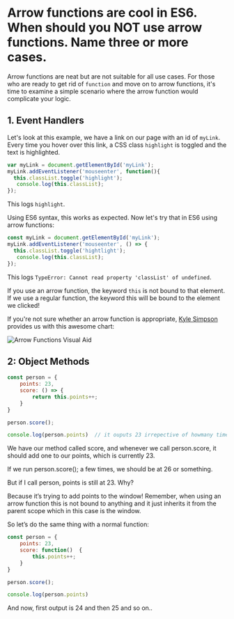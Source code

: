 # Arrow functions are cool in ES6. When should you NOT use arrow functions. Name three or more cases.

Arrow functions are neat but are not suitable for all use cases. For those who are ready to get rid of `function` and move on to arrow functions, it's time to examine a simple scenario where the arrow function would complicate your logic.

## 1. Event Handlers

Let's look at this example, we have a link on our page with an id of `myLink`. Every time you hover over this link, a CSS class `highlight` is toggled and the text is highlighted.

```js
var myLink = document.getElementById('myLink');
myLink.addEventListener('mouseenter', function(){
  this.classList.toggle('highlight');
   console.log(this.classList);
});
```
This logs `highlight`.

Using ES6 syntax, this works as expected. Now let's try that in ES6 using arrow functions:

```js
const myLink = document.getElementById('myLink');
myLink.addEventListener('mouseenter', () => {
  this.classList.toggle('hightlight');
   console.log(this.classList);
});
```
This logs `TypeError: Cannot read property 'classList' of undefined`.

If you use an arrow function, the keyword ``this`` is not bound to that element. If we use a regular function, the keyword this will be bound to the element we clicked!



If you're not sure whether an arrow function is appropriate, [Kyle Simpson](https://github.com/getify/You-Dont-Know-JS/blob/master/es6%20%26%20beyond/ch2.md) provides us with this awesome chart:

![Arrow Functions Visual Aid](https://github.com/getify/You-Dont-Know-JS/raw/master/es6%20%26%20beyond/fig1.png)


## 2: Object Methods

```js
const person = {
    points: 23,
    score: () => {
        return this.points++;
    }
}

person.score();

console.log(person.points)  // it ouputs 23 irrepective of howmany times i run the above block of code
```
We have our method called score, and whenever we call person.score, it should add one to our points, which is currently 23.

If we run person.score(); a few times, we should be at 26 or something.

But if I call person, points is still at 23. Why?

Because it’s trying to add points to the window! Remember, when using an arrow function this is not bound to anything and it just inherits it from the parent scope which in this case is the window.

So let’s do the same thing with a normal function:

```JavaScript
const person = {
    points: 23,
    score: function()  {
        this.points++;
    }
}

person.score();

console.log(person.points)
```
And now, first output is 24 and then 25 and so on..